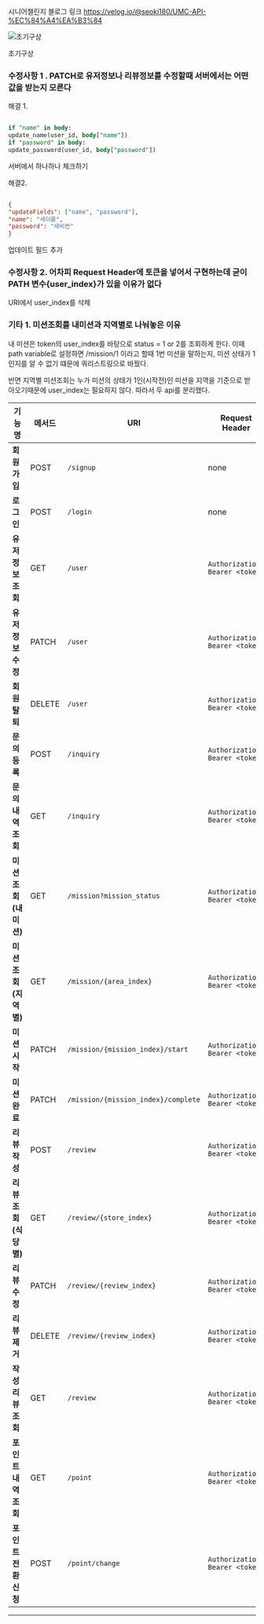 시니어챌린지 블로그 링크
<https://velog.io/@seoki180/UMC-API-%EC%84%A4%EA%B3%84>

![초기구상](attachment:c8a6a22a-9841-4f75-8487-4a029af3f2e2:image.png)

초기구상

### 수정사항 1 .  PATCH로 유저정보나 리뷰정보를 수정할때 서버에서는 어떤 값을 받는지 모른다

해결 1.

```sql

if "name" in body:
update_name(user_id, body["name"])
if "password" in body:
update_password(user_id, body["password"])
```

서버에서 하나하나 체크하기

해결2.

```json

{
"updateFields": ["name", "password"],
"name": "새이름",
"password": "새비번"
}
```

업데이트 필드 추가

### 수정사항 2. 어차피 Request Header에 토큰을 넣어서 구현하는데 굳이 PATH 변수{user_index}가 있을 이유가 없다

URI에서 user_index를 삭제

### 기타 1. 미션조회를 내미션과 지역별로 나눠놓은 이유

내 미션은 token의 user_index를 바탕으로 status = 1 or 2를 조회하게 한다. 이때 path variable로 설정하면 /mission/1 이라고 할때 1번 미션을 말하는지, 미션 상태가 1인지를 알 수 없기 떄문에 쿼리스트링으로 바꿨다.

반면 지역별 미션조회는 누가 미션의 상태가 1인(시작전)인 미션을 지역을 기준으로 받아오기때문에 user_index는 필요하지 않다. 따라서 두 api를 분리했다.

| 기능명 | 메서드 | URI | Request Header | 요청 Body / 쿼리스트링 |
| --- | --- | --- | --- | --- |
| **회원가입** | POST | `/signup` | none | `{ id, password, name, email, gender, address, preferred_food }` |
| **로그인** | POST | `/login` | none | `{ id, password }` |
| **유저 정보 조회** | GET | `/user` | `Authorization: Bearer <token>` | none |
| **유저 정보 수정** | PATCH | `/user` | `Authorization: Bearer <token>` | `{ id, password, name, emial, phone, address}`  |
| **회원 탈퇴** | DELETE | `/user` | `Authorization: Bearer <token>` | none |
| **문의 등록** | POST | `/inquiry` | `Authorization: Bearer <token>` | `{ title, content, image, category }` |
| **문의 내역 조회** | GET | `/inquiry` | `Authorization: Bearer <token>` | none |
| **미션 조회 (내 미션)** | GET | `/mission?mission_status` | `Authorization: Bearer <token>` | `{ mission_status? }` |
| **미션 조회 (지역별)** | GET | `/mission/{area_index}` | `Authorization: Bearer <token>` | none |
| **미션 시작** | PATCH | `/mission/{mission_index}/start` | `Authorization: Bearer <token>` | none |
| **미션 완료** | PATCH | `/mission/{mission_index}/complete` | `Authorization: Bearer <token>` | none |
| **리뷰 작성** | POST | `/review` | `Authorization: Bearer <token>` | `{ title, content, rating , image }`  |
| **리뷰 조회 (식당별)** | GET | `/review/{store_index}` | `Authorization: Bearer <token>` | none |
| **리뷰 수정** | PATCH | `/review/{review_index}` | `Authorization: Bearer <token>` | `{ title, content, rating, image }` |
| **리뷰 제거** | DELETE | `/review/{review_index}` | `Authorization: Bearer <token>` | none |
| **작성 리뷰 조회** | GET | `/review` | `Authorization: Bearer <token>` | none |
| **포인트 내역 조회** | GET | `/point` | `Authorization: Bearer <token>` | none |
| **포인트 전환 신청** | POST | `/point/change` | `Authorization: Bearer <token>` | `{ point }` |

---
